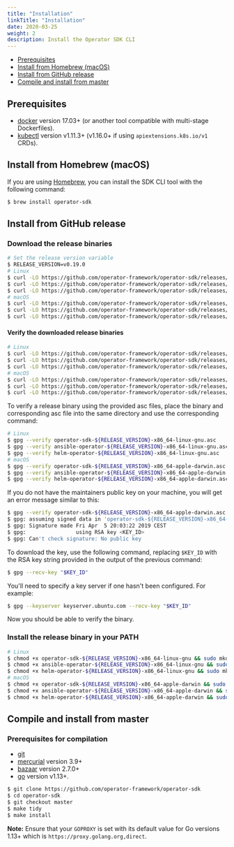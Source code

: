 ```yaml
---
title: "Installation"
linkTitle: "Installation"
date: 2020-03-25
weight: 2
description: Install the Operator SDK CLI
---
```


- [Prerequisites](#prerequisites)
- [Install from Homebrew (macOS)](#install-from-homebrew-macos)
- [Install from GitHub release](#install-from-github-release)
- [Compile and install from master](#compile-and-install-from-master)

## Prerequisites

- [docker][docker-tool] version 17.03+ (or another tool compatible with multi-stage Dockerfiles).
- [kubectl][kubectl-tool] version v1.11.3+ (v1.16.0+ if using `apiextensions.k8s.io/v1` CRDs).

[docker-tool]:https://docs.docker.com/install/
[kubectl-tool]:https://kubernetes.io/docs/tasks/tools/install-kubectl/

## Install from Homebrew (macOS)

If you are using [Homebrew][homebrew_tool], you can install the SDK CLI tool with the following command:

```sh
$ brew install operator-sdk
```

## Install from GitHub release

### Download the release binaries

```sh
# Set the release version variable
$ RELEASE_VERSION=v0.19.0
# Linux
$ curl -LO https://github.com/operator-framework/operator-sdk/releases/download/${RELEASE_VERSION}/operator-sdk-${RELEASE_VERSION}-x86_64-linux-gnu
$ curl -LO https://github.com/operator-framework/operator-sdk/releases/download/${RELEASE_VERSION}/ansible-operator-${RELEASE_VERSION}-x86_64-linux-gnu
$ curl -LO https://github.com/operator-framework/operator-sdk/releases/download/${RELEASE_VERSION}/helm-operator-${RELEASE_VERSION}-x86_64-linux-gnu
# macOS
$ curl -LO https://github.com/operator-framework/operator-sdk/releases/download/${RELEASE_VERSION}/operator-sdk-${RELEASE_VERSION}-x86_64-apple-darwin
$ curl -LO https://github.com/operator-framework/operator-sdk/releases/download/${RELEASE_VERSION}/ansible-operator-${RELEASE_VERSION}-x86_64-apple-darwin
$ curl -LO https://github.com/operator-framework/operator-sdk/releases/download/${RELEASE_VERSION}/helm-operator-${RELEASE_VERSION}-x86_64-apple-darwin
```

#### Verify the downloaded release binaries

```sh
# Linux
$ curl -LO https://github.com/operator-framework/operator-sdk/releases/download/${RELEASE_VERSION}/operator-sdk-${RELEASE_VERSION}-x86_64-linux-gnu.asc
$ curl -LO https://github.com/operator-framework/operator-sdk/releases/download/${RELEASE_VERSION}/ansible-operator-${RELEASE_VERSION}-x86_64-linux-gnu.asc
$ curl -LO https://github.com/operator-framework/operator-sdk/releases/download/${RELEASE_VERSION}/helm-operator-${RELEASE_VERSION}-x86_64-linux-gnu.asc
# macOS
$ curl -LO https://github.com/operator-framework/operator-sdk/releases/download/${RELEASE_VERSION}/operator-sdk-${RELEASE_VERSION}-x86_64-apple-darwin.asc
$ curl -LO https://github.com/operator-framework/operator-sdk/releases/download/${RELEASE_VERSION}/ansible-operator-${RELEASE_VERSION}-x86_64-apple-darwin.asc
$ curl -LO https://github.com/operator-framework/operator-sdk/releases/download/${RELEASE_VERSION}/helm-operator-${RELEASE_VERSION}-x86_64-apple-darwin.asc
```

To verify a release binary using the provided asc files, place the binary and corresponding asc file into the same directory and use the corresponding command:

```sh
# Linux
$ gpg --verify operator-sdk-${RELEASE_VERSION}-x86_64-linux-gnu.asc
$ gpg --verify ansible-operator-${RELEASE_VERSION}-x86_64-linux-gnu.asc
$ gpg --verify helm-operator-${RELEASE_VERSION}-x86_64-linux-gnu.asc
# macOS
$ gpg --verify operator-sdk-${RELEASE_VERSION}-x86_64-apple-darwin.asc
$ gpg --verify ansible-operator-${RELEASE_VERSION}-x86_64-apple-darwin.asc
$ gpg --verify helm-operator-${RELEASE_VERSION}-x86_64-apple-darwin.asc
```

If you do not have the maintainers public key on your machine, you will get an error message similar to this:

```sh
$ gpg --verify operator-sdk-${RELEASE_VERSION}-x86_64-apple-darwin.asc
$ gpg: assuming signed data in 'operator-sdk-${RELEASE_VERSION}-x86_64-apple-darwin'
$ gpg: Signature made Fri Apr  5 20:03:22 2019 CEST
$ gpg:                using RSA key <KEY_ID>
$ gpg: Can't check signature: No public key
```

To download the key, use the following command, replacing `$KEY_ID` with the RSA key string provided in the output of the previous command:

```sh
$ gpg --recv-key "$KEY_ID"
```

You'll need to specify a key server if one hasn't been configured. For example:

```sh
$ gpg --keyserver keyserver.ubuntu.com --recv-key "$KEY_ID"
```

Now you should be able to verify the binary.

### Install the release binary in your PATH

```sh
# Linux
$ chmod +x operator-sdk-${RELEASE_VERSION}-x86_64-linux-gnu && sudo mkdir -p /usr/local/bin/ && sudo cp operator-sdk-${RELEASE_VERSION}-x86_64-linux-gnu /usr/local/bin/operator-sdk && rm operator-sdk-${RELEASE_VERSION}-x86_64-linux-gnu
$ chmod +x ansible-operator-${RELEASE_VERSION}-x86_64-linux-gnu && sudo mkdir -p /usr/local/bin/ && sudo cp ansible-operator-${RELEASE_VERSION}-x86_64-linux-gnu /usr/local/bin/ansible-operator && rm ansible-operator-${RELEASE_VERSION}-x86_64-linux-gnu
$ chmod +x helm-operator-${RELEASE_VERSION}-x86_64-linux-gnu && sudo mkdir -p /usr/local/bin/ && sudo cp helm-operator-${RELEASE_VERSION}-x86_64-linux-gnu /usr/local/bin/helm-operator && rm helm-operator-${RELEASE_VERSION}-x86_64-linux-gnu
# macOS
$ chmod +x operator-sdk-${RELEASE_VERSION}-x86_64-apple-darwin && sudo mkdir -p /usr/local/bin/ && sudo cp operator-sdk-${RELEASE_VERSION}-x86_64-apple-darwin /usr/local/bin/operator-sdk && rm operator-sdk-${RELEASE_VERSION}-x86_64-apple-darwin
$ chmod +x ansible-operator-${RELEASE_VERSION}-x86_64-apple-darwin && sudo mkdir -p /usr/local/bin/ && sudo cp ansible-operator-${RELEASE_VERSION}-x86_64-apple-darwin /usr/local/bin/ansible-operator && rm ansible-operator-${RELEASE_VERSION}-x86_64-apple-darwin
$ chmod +x helm-operator-${RELEASE_VERSION}-x86_64-apple-darwin && sudo mkdir -p /usr/local/bin/ && sudo cp helm-operator-${RELEASE_VERSION}-x86_64-apple-darwin /usr/local/bin/helm-operator && rm helm-operator-${RELEASE_VERSION}-x86_64-apple-darwin
```

## Compile and install from master

### Prerequisites for compilation

- [git][git_tool]
- [mercurial][mercurial_tool] version 3.9+
- [bazaar][bazaar_tool] version 2.7.0+
- [go][go_tool] version v1.13+.

```sh
$ git clone https://github.com/operator-framework/operator-sdk
$ cd operator-sdk
$ git checkout master
$ make tidy
$ make install
```

**Note:** Ensure that your `GOPROXY` is set with its default value for Go
versions 1.13+ which is `https://proxy.golang.org,direct`.

[homebrew_tool]:https://brew.sh/
[git_tool]:https://git-scm.com/downloads
[mercurial_tool]:https://www.mercurial-scm.org/downloads
[bazaar_tool]:http://wiki.bazaar.canonical.com/Download
[go_tool]:https://golang.org/dl/
